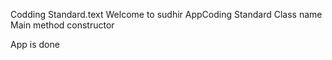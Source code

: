 Codding Standard.text
Welcome to sudhir AppCoding Standard
Class name
Main method
constructor



App is done
